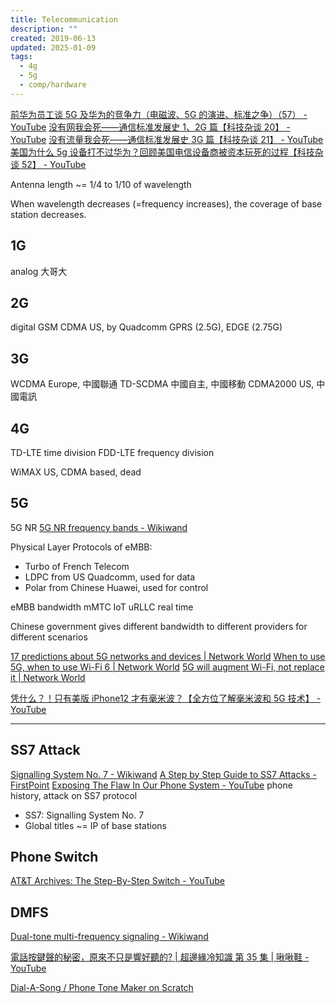 ```yaml
---
title: Telecommunication
description: ""
created: 2019-06-13
updated: 2025-01-09
tags:
  - 4g
  - 5g
  - comp/hardware
---
```


[前华为员工谈 5G 及华为的竞争力（电磁波、5G 的演进、标准之争）（57） - YouTube](https://www.youtube.com/watch?v=n8bYXMSRY_Y)
[没有网我会死——通信标准发展史 1、2G 篇【科技杂谈 20】 - YouTube](https://www.youtube.com/watch?v=U3M6mUXAz4I)
[没有流量我会死——通信标准发展史 3G 篇【科技杂谈 21】 - YouTube](https://www.youtube.com/watch?v=pt5CxHSvqdE)
[美国为什么 5g 设备打不过华为？回顾美国电信设备商被资本玩死的过程【科技杂谈 52】 - YouTube](https://www.youtube.com/watch?v=sjjnMwnm2IY)

Antenna length ~= 1/4 to 1/10 of wavelength

When wavelength decreases (=frequency increases), the coverage of base station decreases.

## 1G

analog 大哥大

## 2G

digital
GSM
CDMA US, by Quadcomm
GPRS (2.5G), EDGE (2.75G)

## 3G

WCDMA Europe, 中國聯通
TD-SCDMA 中國自主, 中國移動
CDMA2000 US, 中國電訊

## 4G

TD-LTE time division
FDD-LTE frequency division

WiMAX US, CDMA based, dead

## 5G

5G NR
[5G NR frequency bands - Wikiwand](https://www.wikiwand.com/en/5G_NR_frequency_bands)

Physical Layer Protocols of eMBB:

- Turbo of French Telecom
- LDPC from US Quadcomm, used for data
- Polar from Chinese Huawei, used for control

eMBB bandwidth
mMTC IoT
uRLLC real time

Chinese government gives different bandwidth to different providers for different scenarios

[17 predictions about 5G networks and devices | Network World](https://www.networkworld.com/article/3403358/17-predictions-about-5g-networks-and-devices.html)
[When to use 5G, when to use Wi-Fi 6 | Network World](https://www.networkworld.com/article/3402316/when-to-use-5g-when-to-use-wi-fi-6.html)
[5G will augment Wi-Fi, not replace it | Network World](https://www.networkworld.com/article/3399978/5g-will-augment-wi-fi-not-replace-it.html)

[凭什么？！只有美版 iPhone12 才有毫米波？【全方位了解毫米波和 5G 技术】 - YouTube](https://www.youtube.com/watch?v=JFHXMqm_Iwc)

---

## SS7 Attack

[Signalling System No. 7 - Wikiwand](https://www.wikiwand.com/en/articles/Signalling_System_No._7)
[A Step by Step Guide to SS7 Attacks - FirstPoint](https://www.firstpoint-mg.com/blog/ss7-attack-guide/)
[Exposing The Flaw In Our Phone System - YouTube](https://www.youtube.com/watch?v=wVyu7NB7W6Y) phone history, attack on SS7 protocol

- SS7: Signalling System No. 7
- Global titles ~= IP of base stations

## Phone Switch

[AT&T Archives: The Step-By-Step Switch - YouTube](https://www.youtube.com/watch?v=xZePwin92cI)

## DMFS

[Dual-tone multi-frequency signaling - Wikiwand](https://www.wikiwand.com/en/Dual-tone_multi-frequency_signaling)

[電話按鍵聲的秘密，原來不只是響好聽的? | 超邊緣冷知識 第 35 集 | 啾啾鞋 - YouTube](https://www.youtube.com/watch?v=48xx6H-M4ZI)

[Dial-A-Song / Phone Tone Maker on Scratch](https://scratch.mit.edu/projects/254080/)
